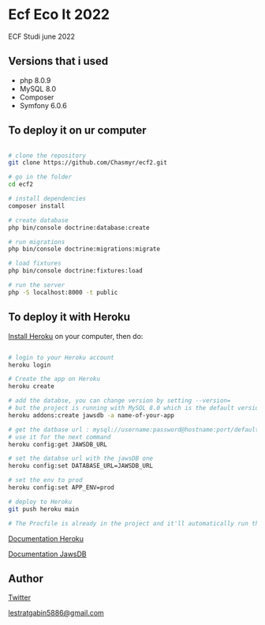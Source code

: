 # Ecf Eco It 2022

ECF Studi june 2022

## Versions that i used
- php 8.0.9
- MySQL 8.0
- Composer 
- Symfony 6.0.6

## To deploy it on ur computer
```bash

# clone the repository
git clone https://github.com/Chasmyr/ecf2.git

# go in the folder
cd ecf2

# install dependencies
composer install

# create database
php bin/console doctrine:database:create

# run migrations
php bin/console doctrine:migrations:migrate

# load fixtures
php bin/console doctrine:fixtures:load

# run the server
php -S localhost:8000 -t public

```

## To deploy it with Heroku

[Install Heroku](https://devcenter.heroku.com/articles/heroku-cli#install-the-heroku-cli) 
on your computer, then do:

```bash

# login to your Heroku account
heroku login

# Create the app on Heroku
heroku create

# add the databse, you can change version by setting --version= 
# but the project is running with MySQL 8.0 which is the default version of JawsDB
heroku addons:create jawsdb -a name-of-your-app

# get the datbase url : mysql://username:password@hostname:port/default_schema
# use it for the next command
heroku config:get JAWSDB_URL

# set the databse url with the jawsDB one
heroku config:set DATABASE_URL=JAWSDB_URL

# set the env to prod
heroku config:set APP_ENV=prod

# deploy to Heroku
git push heroku main

# The Procfile is already in the project and it'll automatically run the migrations
```

[Documentation Heroku](https://devcenter.heroku.com/articles/deploying-symfony4)

[Documentation JawsDB](https://devcenter.heroku.com/articles/jawsdb)

## Author
[Twitter](https://twitter.com/Chasmyr__)

lestratgabin5886@gmail.com
